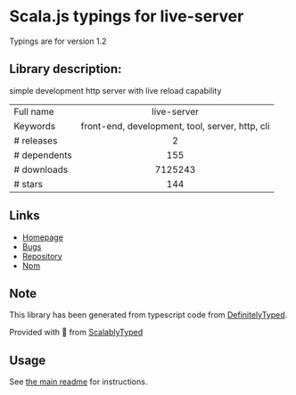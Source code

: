 
# Scala.js typings for live-server

Typings are for version 1.2

## Library description:
simple development http server with live reload capability

|                    |                 |
| ------------------ | :-------------: |
| Full name          | live-server |
| Keywords           | front-end, development, tool, server, http, cli |
| # releases         | 2 |
| # dependents       | 155 |
| # downloads        | 7125243 |
| # stars            | 144 |

## Links
- [Homepage](https://github.com/tapio/live-server#readme)
- [Bugs](https://github.com/tapio/live-server/issues)
- [Repository](https://github.com/tapio/live-server)
- [Npm](https://www.npmjs.com/package/live-server)
    


## Note
This library has been generated from typescript code from [DefinitelyTyped](https://definitelytyped.org).

Provided with :purple_heart: from [ScalablyTyped](https://github.com/oyvindberg/ScalablyTyped)

## Usage
See [the main readme](../../readme.md) for instructions.


